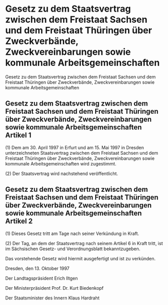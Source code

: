 # Gesetz zu dem Staatsvertrag zwischen dem Freistaat Sachsen und dem Freistaat Thüringen über Zweckverbände, Zweckvereinbarungen sowie kommunale Arbeitsgemeinschaften

Gesetz zu dem Staatsvertrag zwischen dem Freistaat Sachsen und dem Freistaat Thüringen über Zweckverbände, Zweckvereinbarungen sowie kommunale Arbeitsgemeinschaften

## Gesetz zu dem Staatsvertrag zwischen dem Freistaat Sachsen und dem Freistaat Thüringen über Zweckverbände, Zweckvereinbarungen sowie kommunale Arbeitsgemeinschaften Artikel 1

(1) Dem am 30. April 1997 in Erfurt und am 15. Mai 1997 in Dresden unterzeichneten 
        Staatsvertrag zwischen dem Freistaat Sachsen und dem Freistaat Thüringen über Zweckverbände, Zweckvereinbarungen sowie kommunale Arbeitsgemeinschaften wird zugestimmt.

(2) Der Staatsvertrag wird nachstehend veröffentlicht.


## Gesetz zu dem Staatsvertrag zwischen dem Freistaat Sachsen und dem Freistaat Thüringen über Zweckverbände, Zweckvereinbarungen sowie kommunale Arbeitsgemeinschaften Artikel 2

(1) Dieses Gesetz tritt am Tage nach seiner Verkündung in Kraft.

(2) Der Tag, an dem der Staatsvertrag nach seinem Artikel 6 in Kraft tritt, ist im Sächsischen Gesetz- und Verordnungsblatt bekanntzugeben.

Das vorstehende Gesetz wird hiermit ausgefertigt und ist zu verkünden.

Dresden, den 13. Oktober 1997

Der Landtagspräsident 
         Erich Iltgen

Der Ministerpräsident 
         Prof. Dr. Kurt Biedenkopf

Der Staatsminister des Innern 
         Klaus Hardraht

